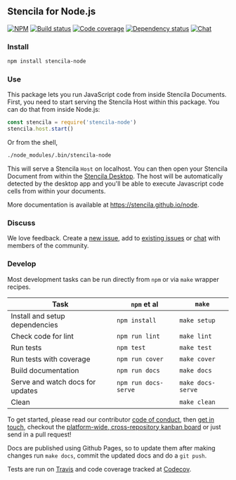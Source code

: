 ## Stencila for Node.js

[![NPM](http://img.shields.io/npm/v/stencila-node.svg?style=flat)](https://www.npmjs.com/package/stencila-node)
[![Build status](https://travis-ci.org/stencila/node.svg?branch=master)](https://travis-ci.org/stencila/node)
[![Code coverage](https://codecov.io/gh/stencila/node/branch/master/graph/badge.svg)](https://codecov.io/gh/stencila/node)
[![Dependency status](https://david-dm.org/stencila/node.svg)](https://david-dm.org/stencila/node)
[![Chat](https://badges.gitter.im/stencila/stencila.svg)](https://gitter.im/stencila/stencila)

### Install

```sh
npm install stencila-node
```

### Use

This package lets you run JavaScript code from inside Stencila Documents. First, you need to start serving the Stencila Host within this package. You can do that from inside Node.js:

```js
const stencila = require('stencila-node')
stencila.host.start()
```

Or from the shell,

```sh
./node_modules/.bin/stencila-node
```

This will serve a Stencila `Host` on localhost. You can then open your Stencila Document from within the [Stencila Desktop](https://github.com/stencila/desktop). The host will be automatically detected by the desktop app and you'll be able to execute Javascript code cells from within your documents.

More documentation is available at https://stencila.github.io/node.


### Discuss

We love feedback. Create a [new issue](https://github.com/stencila/node/issues/new), add to [existing issues](https://github.com/stencila/node/issues) or [chat](https://gitter.im/stencila/stencila) with members of the community.


### Develop

Most development tasks can be run directly from `npm` or via `make` wrapper recipes.

Task                                                    |`npm` et al            | `make`          |
------------------------------------------------------- |-----------------------|-----------------|    
Install and setup dependencies                          | `npm install`         | `make setup`
Check code for lint                                     | `npm run lint`        | `make lint`
Run tests                                               | `npm test`            | `make test`
Run tests with coverage                                 | `npm run cover`       | `make cover`
Build documentation                                     | `npm run docs`        | `make docs`
Serve and watch docs for updates                        | `npm run docs-serve`  | `make docs-serve`
Clean                                                   |                       | `make clean`

To get started, please read our contributor [code of conduct](CONDUCT.md), then [get in touch](https://gitter.im/stencila/stencila), checkout the [platform-wide, cross-repository kanban board](https://github.com/orgs/stencila/projects/1) or just send in a pull request!

Docs are published using Github Pages, so to update them after making changes run `make docs`, commit the updated docs and do a `git push`.

Tests are run on [Travis](https://travis-ci.org/stencila/node) and code coverage tracked at [Codecov](https://codecov.io/gh/stencila/node).

